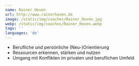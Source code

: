 ```yaml
---
name: Rainer Hoven
url: http://www.rainerhoven.de
image: /static/img/coaches/Rainer_Hoven.jpg
webp: /static/img/coaches/Rainer_Hoven.webp
tags: ''
languages: 'de'
---
```


<ul><li>Berufliche und persönliche (Neu-)Orientierung</li><li>Ressourcen erkennen, stärken und nutzen</li><li>Umgang mit Konflikten im privaten und beruflichen Umfeld</li></ul>